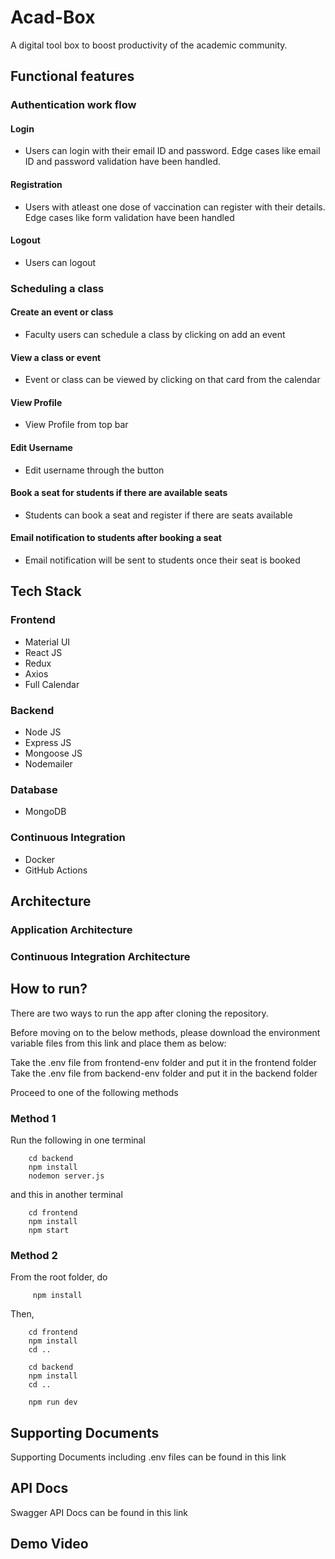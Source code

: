 # Acad-Box
A digital tool box to boost productivity of the academic community.

## Functional features

### Authentication work flow
#### Login
- Users can login with their email ID and password. Edge cases like email ID and password validation have been
  handled.
#### Registration
- Users with atleast one dose of vaccination can register with their details. Edge cases like form validation
  have been handled
#### Logout
- Users can logout
### Scheduling a class

#### Create an event or class
- Faculty users can schedule a class by clicking on add an event
#### View a class or event
- Event or class can be viewed by clicking on that card from the calendar
#### View Profile
- View Profile from top bar
#### Edit Username
- Edit username through the button
#### Book a seat for students if there are available seats
- Students can book a seat and register if there are seats available
#### Email notification to students after booking a seat
- Email notification will be sent to students once their seat is booked

## Tech Stack
### Frontend
- Material UI
- React JS
- Redux
- Axios
- Full Calendar
### Backend
- Node JS
- Express JS
- Mongoose JS
- Nodemailer
### Database
- MongoDB
### Continuous Integration
- Docker
- GitHub Actions

## Architecture
### Application Architecture
### Continuous Integration Architecture

## How to run?

There are two ways to run the app after cloning the repository. 

Before moving on to the below methods, please download the environment variable files from this link and place them as below:

Take the .env file from frontend-env folder and put it in the frontend folder
Take the .env file from backend-env folder and put it in the backend folder

Proceed to one of the following methods

### Method 1

Run the following in one terminal

```
    cd backend
    npm install
    nodemon server.js
```
and this in another terminal
```
    cd frontend
    npm install
    npm start
```

### Method 2

From the root folder, do

```
     npm install
```

Then,

```
    cd frontend
    npm install
    cd ..
```

```
    cd backend
    npm install
    cd ..
```

```
    npm run dev
```

## Supporting Documents

Supporting Documents including .env files can be found in this link

## API Docs

Swagger API Docs can be found in this link

## Demo Video


